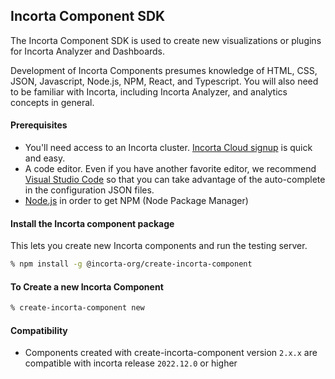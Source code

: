 ## Incorta Component SDK

The Incorta Component SDK is used to create new visualizations or plugins for Incorta Analyzer and Dashboards.

Development of Incorta Components presumes knowledge of HTML, CSS, JSON, Javascript, Node.js, NPM, React, and Typescript. You will also need to be familiar with Incorta, including Incorta Analyzer, and analytics concepts in general.

#### Prerequisites

- You'll need access to an Incorta cluster. [Incorta Cloud signup](https://cloud.incorta.com/signup/) is quick and easy.
- A code editor. Even if you have another favorite editor, we recommend [Visual Studio Code](https://code.visualstudio.com) so that you can take advantage of the auto-complete in the configuration JSON files.
- [Node.js](https://nodejs.org/) in order to get NPM (Node Package Manager)

#### Install the Incorta component package

This lets you create new Incorta components and run the testing server.

```bash
% npm install -g @incorta-org/create-incorta-component
```

#### To Create a new Incorta Component

```bash
% create-incorta-component new
```

#### Compatibility

- Components created with create-incorta-component version `2.x.x` are compatible with incorta release `2022.12.0` or higher
